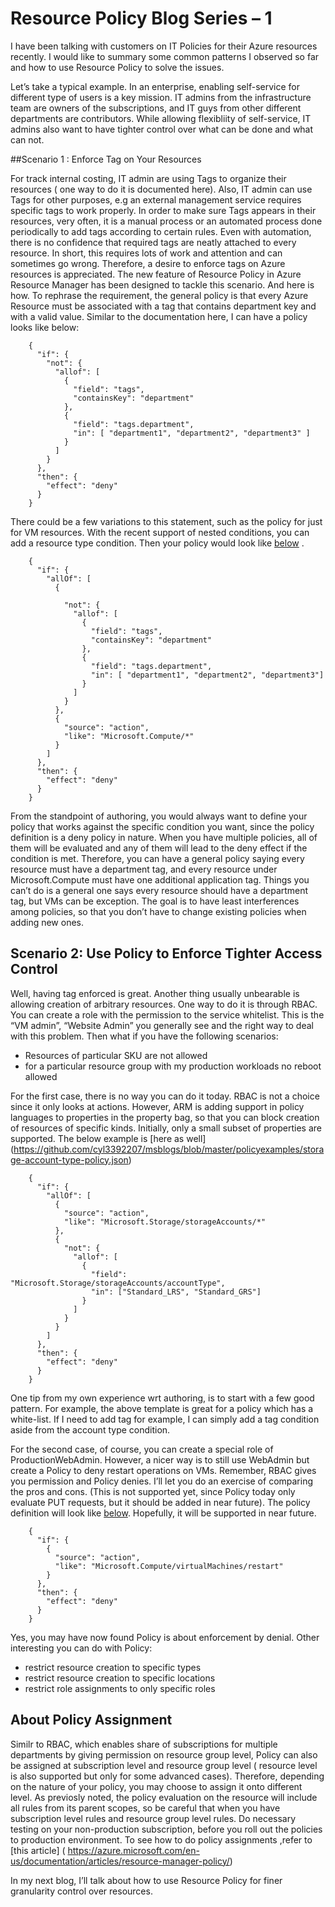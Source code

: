 # Resource Policy Blog Series – 1  

I have been talking with customers on IT Policies for their Azure resources recently. I would like to summary some common patterns I observed so far and how to use Resource Policy to solve the issues. 

Let’s take a typical example. In an enterprise, enabling self-service for different type of users is a key mission. IT admins from the infrastructure team are owners of the subscriptions, and IT guys from other different departments are contributors. While allowing flexibliity of self-service, IT admins also want to have tighter control over what can be done and what can not. 

##Scenario 1 : Enforce Tag on Your Resources

For track internal costing, IT admin are using Tags to organize their resources ( one way to do it is documented here). Also, IT admin can use Tags for other purposes, e.g an external management service requires specific tags to work properly. In order to make sure Tags appears in their resources, very often, it is a manual process or an automated process done periodically to add tags according to certain rules. Even with automation, there is no confidence that required tags are neatly attached to every resource. In short, this requires lots of work and attention and can sometimes go wrong. Therefore, a desire to enforce tags on Azure resources is appreciated. The new feature of Resource Policy in Azure Resource Manager has been designed to tackle this scenario. And here is how.
To rephrase the requirement, the general policy is that every Azure Resource must be associated with a tag that contains department key and with a valid value. Similar to the documentation here, I can have a policy looks like below:

        {
          "if": {
            "not": {
              "allof": [
                {
                  "field": "tags",
                  "containsKey": "department"
                },
                {
                  "field": "tags.department",
                  "in": [ "department1", "department2", "department3" ]
                }
              ]
            }
          },
          "then": {
            "effect": "deny"
          }
        }

There could be a few variations to this statement, such as the policy for just for VM resources. With the recent support of nested conditions, you can add a resource type condition. Then your policy would look like  [below](https://github.com/cyl3392207/msblogs/blob/master/policyexamples/vm-tag-policy.json) .

        {
          "if": {
            "allOf": [
              {
        
                "not": {
                  "allof": [
                    {
                      "field": "tags",
                      "containsKey": "department"
                    },
                    {
                      "field": "tags.department",
                      "in": [ "department1", "department2", "department3"]
                    }
                  ]
                }
              },
              {
                "source": "action",
                "like": "Microsoft.Compute/*"
              }
            ]
          },
          "then": {
            "effect": "deny"
          }
        }

From the standpoint of authoring, you would always want to define your policy that works against the specific condition you want, since the policy definition is a deny policy in nature. When you have multiple policies, all of them will be evaluated and any of them will lead to the deny effect if the condition is met. Therefore, you can have a general policy saying every resource must have a department tag, and every resource under Microsoft.Compute must have one additional application tag. Things you can’t do is a general one says every resource should have a department tag, but VMs can be exception. The goal is to have least interferences among policies, so that you don’t have to change existing policies when adding new ones.



## Scenario 2: Use Policy to Enforce Tighter Access Control
Well, having tag enforced is great. Another thing usually unbearable is allowing creation of arbitrary resources. One way to do it is through RBAC. You can create a role with the permission to the service whitelist. This is the “VM admin”, “Website Admin” you generally see and the right way to deal with this problem. Then what if you have the following scenarios:
-	Resources of particular SKU are not allowed
-	for a particular resource group with my production workloads no reboot allowed

For the first case, there is no way you can do it today. RBAC is not a choice since it only looks at actions. However, ARM is adding support in policy languages to properties in the property bag, so that you can block creation of resources of specific kinds. Initially, only a small subset of properties are supported. The below example is [here as well] (https://github.com/cyl3392207/msblogs/blob/master/policyexamples/storage-account-type-policy.json) 
 

        {
          "if": {
            "allOf": [
              {
                "source": "action",
                "like": "Microsoft.Storage/storageAccounts/*"
              },
              {
                "not": {
                  "allof": [
                    {
                      "field": "Microsoft.Storage/storageAccounts/accountType",
                      "in": ["Standard_LRS", "Standard_GRS"]
                    }
                  ]
                }
              }
            ]
          },
          "then": {
            "effect": "deny"
          }
        }
        
One tip from my own experience wrt authoring, is to start with a few good pattern. For example, the above template is great for a policy which has a white-list. If I need to add tag for example, I can simply add a tag condition aside from the account type condition.
    
For the second case, of course, you can create a special role of ProductionWebAdmin. However, a nicer way is to still use WebAdmin but create a Policy to deny restart operations on VMs. Remember, RBAC gives you permission and Policy denies. I’ll let you do an exercise of comparing the pros and cons. (This is  not supported yet, since Policy today only evaluate PUT requests, but it should be added in near future). The policy definition will look like [below](https://github.com/cyl3392207/msblogs/blob/master/policyexamples/no-start-vm-policy.json). Hopefully, it will be supported in near future. 

        {
          "if": {
            {
              "source": "action",
              "like": "Microsoft.Compute/virtualMachines/restart"
            }
          },
          "then": {
            "effect": "deny"
          }
        }

Yes, you may have now found Policy is about enforcement by denial.  Other interesting you can do with Policy:
-	restrict resource creation to specific types
-	restrict resource creation to specific locations
-	restrict role assignments to only specific roles

## About Policy Assignment
Similr to RBAC, which enables share of subscriptions for multiple departments by giving permission on resource group level, Policy can also be assigned at subscription level and resource group level ( resource level is also supported but only for some advanced cases). Therefore, depending on the nature of your policy, you may choose to assign it onto different level. As previosly noted, the policy evaluation on the resource will include all rules from its parent scopes, so be careful that when you have subscription level rules and resource group level rules. Do necessary testing on your non-production subscription, before you roll out the policies to production environment. To see how to do policy assignments ,refer to [this article] ( https://azure.microsoft.com/en-us/documentation/articles/resource-manager-policy/)

In my next blog, I’ll talk about how to use Resource Policy for finer granularity control over resources. 
